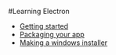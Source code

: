 #Learning Electron
* [Getting started](https://github.com/ndxbxrme/useful-things/blob/newmain/guides/electron/getting-started.md)
* [Packaging your app](https://github.com/ndxbxrme/useful-things/blob/newmain/guides/electron/packaging-your-app.md)
* [Making a windows installer](https://github.com/ndxbxrme/useful-things/blob/newmain/guides/electron/windows-installer.md)
